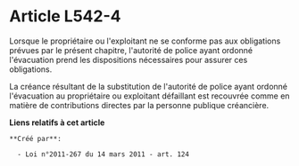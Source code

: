 # Article L542-4

Lorsque le propriétaire ou l'exploitant ne se conforme pas aux obligations prévues par le présent chapitre, l'autorité de
police ayant ordonné l'évacuation prend les dispositions nécessaires pour assurer ces obligations. 

La créance résultant de la substitution de l'autorité de police ayant ordonné l'évacuation au propriétaire ou exploitant
défaillant est recouvrée comme en matière de contributions directes par la personne publique créancière.

**Liens relatifs à cet article**

	**Créé par**:

	  - Loi n°2011-267 du 14 mars 2011 - art. 124
